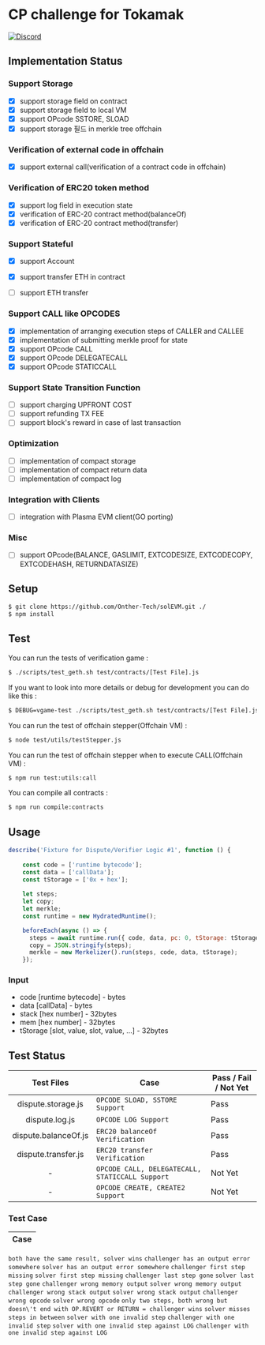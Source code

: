 # CP challenge for Tokamak
[![Discord](https://img.shields.io/badge/discord-join%20chat-blue.svg)](https://discord.gg/8wSpJKz)

## Implementation Status

### Support Storage
- [x]  support storage field on contract
- [x]  support storage field to local VM
- [x]  support OPcode SSTORE, SLOAD 
- [x]  support storage 필드 in merkle tree offchain

### Verification of external code in offchain
- [x]  support external call(verification of a contract code in offchain) 

### Verification of ERC20 token method
- [x]  support log field in execution state
- [x]  verification of ERC-20 contract method(balanceOf)
- [x]  verification of ERC-20 contract method(transfer)

### Support Stateful
- [x]  support Account
- [x] support transfer ETH in contract
- [ ]  support ETH transfer


### Support CALL like OPCODES
- [x]  implementation of arranging execution steps of CALLER and CALLEE
- [x]  implementation of submitting merkle proof for state
- [x]  support OPcode CALL 
- [x]  support OPcode DELEGATECALL 
- [x]  support OPcode STATICCALL 

### Support State Transition Function  
- [ ]  support charging UPFRONT COST
- [ ]  support refunding TX FEE
- [ ]  support block's reward in case of last transaction 

### Optimization
- [ ]  implementation of compact storage 
- [ ]  implementation of compact return data 
- [ ]  implementation of compact log

### Integration with Clients
- [ ]  integration with Plasma EVM client(GO porting)

### Misc
- [ ]  support OPcode(BALANCE, GASLIMIT, EXTCODESIZE, EXTCODECOPY, EXTCODEHASH, RETURNDATASIZE)

## Setup

```bash
$ git clone https://github.com/Onther-Tech/solEVM.git ./
$ npm install
```

## Test
You can run the tests of verification game :
```bash
$ ./scripts/test_geth.sh test/contracts/[Test File].js
```
If you want to look into more details or debug for development you can do like this :
```bash
$ DEBUG=vgame-test ./scripts/test_geth.sh test/contracts/[Test File].js
```

You can run the test of offchain stepper(Offchain VM) :
```bash
$ node test/utils/testStepper.js
```

You can run the test of offchain stepper when to execute CALL(Offchain VM) :
```bash
$ npm run test:utils:call
```

You can compile all contracts :
```bash
$ npm run compile:contracts
```

## Usage
```javascript
describe('Fixture for Dispute/Verifier Logic #1', function () {    
    
    const code = ['runtime bytecode'];
    const data = ['callData'];
    const tStorage = ['0x + hex'];
    
    let steps;
    let copy;
    let merkle;
    const runtime = new HydratedRuntime();

    beforeEach(async () => {
      steps = await runtime.run({ code, data, pc: 0, tStorage: tStorage });
      copy = JSON.stringify(steps);
      merkle = new Merkelizer().run(steps, code, data, tStorage);
    });
```

### Input 
- code [runtime bytecode] - bytes
- data [callData] - bytes
- stack [hex number] - 32bytes
- mem [hex number] - 32bytes
- tStorage [slot, value, slot, value, ...] - 32bytes


## Test Status
Test Files | Case | Pass / Fail / Not Yet
|:---:|---|---| 
|dispute.storage.js | `OPCODE SLOAD, SSTORE Support` | Pass
|dispute.log.js | `OPCODE LOG Support` | Pass
|dispute.balanceOf.js | `ERC20 balanceOf Verification` | Pass
|dispute.transfer.js | `ERC20 transfer Verification` | Pass
|-| `OPCODE CALL, DELEGATECALL, STATICCALL Support` | Not Yet
|-| `OPCODE CREATE, CREATE2 Support` | Not Yet

### Test Case
Case | 
--- |
`both have the same result, solver wins` 
`challenger has an output error somewhere` 
`solver has an output error somewhere` 
`challenger first step missing` 
`solver first step missing` 
`challenger last step gone` 
`solver last step gone` 
`challenger wrong memory output` 
`solver wrong memory output` 
`challenger wrong stack output` 
`solver wrong stack output` 
`challenger wrong opcode` 
`solver wrong opcode` 
`only two steps, both wrong but doesn\'t end with OP.REVERT or RETURN = challenger wins` 
`solver misses steps in between` 
`solver with one invalid step` 
`challenger with one invalid step` 
`solver with one invalid step against LOG` 
`challenger with one invalid step against LOG` 

















